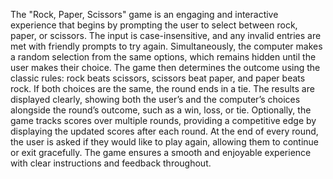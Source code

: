 The "Rock, Paper, Scissors" game is an engaging and interactive experience that begins by prompting the user to select between rock, paper, or scissors. The input is case-insensitive, and any invalid entries are met with friendly prompts to try again. Simultaneously, the computer makes a random selection from the same options, which remains hidden until the user makes their choice. The game then determines the outcome using the classic rules: rock beats scissors, scissors beat paper, and paper beats rock. If both choices are the same, the round ends in a tie. The results are displayed clearly, showing both the user’s and the computer’s choices alongside the round’s outcome, such as a win, loss, or tie. Optionally, the game tracks scores over multiple rounds, providing a competitive edge by displaying the updated scores after each round. At the end of every round, the user is asked if they would like to play again, allowing them to continue or exit gracefully. The game ensures a smooth and enjoyable experience with clear instructions and feedback throughout.
